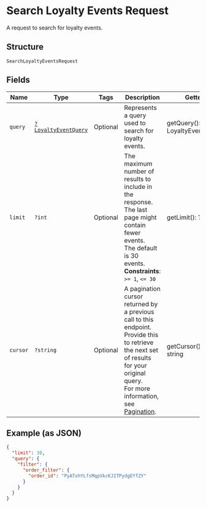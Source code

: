 
# Search Loyalty Events Request

A request to search for loyalty events.

## Structure

`SearchLoyaltyEventsRequest`

## Fields

| Name | Type | Tags | Description | Getter | Setter |
|  --- | --- | --- | --- | --- | --- |
| `query` | [`?LoyaltyEventQuery`](../../doc/models/loyalty-event-query.md) | Optional | Represents a query used to search for loyalty events. | getQuery(): ?LoyaltyEventQuery | setQuery(?LoyaltyEventQuery query): void |
| `limit` | `?int` | Optional | The maximum number of results to include in the response.<br>The last page might contain fewer events.<br>The default is 30 events.<br>**Constraints**: `>= 1`, `<= 30` | getLimit(): ?int | setLimit(?int limit): void |
| `cursor` | `?string` | Optional | A pagination cursor returned by a previous call to this endpoint.<br>Provide this to retrieve the next set of results for your original query.<br>For more information, see [Pagination](https://developer.squareup.com/docs/build-basics/common-api-patterns/pagination). | getCursor(): ?string | setCursor(?string cursor): void |

## Example (as JSON)

```json
{
  "limit": 30,
  "query": {
    "filter": {
      "order_filter": {
        "order_id": "PyATxhYLfsMqpVkcKJITPydgEYfZY"
      }
    }
  }
}
```

